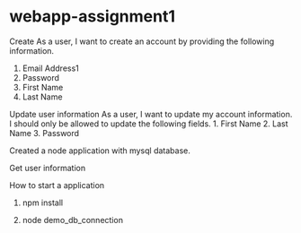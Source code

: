 # webapp-assignment1

Create As a user, I want to create an account by providing the following information.
  1.  Email Address1
  2.  Password
  3. First Name
  4. Last Name

Update user information
As a user, I want to update my account information. I should only be allowed to update the following fields.
    1. First Name
    2. Last Name
    3. Password

Created a node application with mysql database.

Get user information

How to start a application

1. npm install

2. node demo_db_connection
